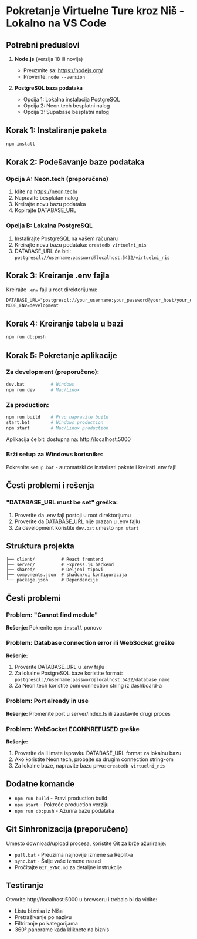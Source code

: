 # Pokretanje Virtuelne Ture kroz Niš - Lokalno na VS Code

## Potrebni preduslovi

1. **Node.js** (verzija 18 ili novija)
   - Preuzmite sa: https://nodejs.org/
   - Proverite: `node --version`

2. **PostgreSQL baza podataka**
   - Opcija 1: Lokalna instalacija PostgreSQL
   - Opcija 2: Neon.tech besplatni nalog
   - Opcija 3: Supabase besplatni nalog

## Korak 1: Instaliranje paketa

```bash
npm install
```

## Korak 2: Podešavanje baze podataka

### Opcija A: Neon.tech (preporučeno)
1. Idite na https://neon.tech/
2. Napravite besplatan nalog
3. Kreirajte novu bazu podataka
4. Kopirajte DATABASE_URL

### Opcija B: Lokalna PostgreSQL
1. Instalirajte PostgreSQL na vašem računaru
2. Kreirajte novu bazu podataka: `createdb virtuelni_nis`
3. DATABASE_URL će biti: `postgresql://username:password@localhost:5432/virtuelni_nis`

## Korak 3: Kreiranje .env fajla

Kreirajte `.env` fajl u root direktorijumu:

```env
DATABASE_URL="postgresql://your_username:your_password@your_host/your_database"
NODE_ENV=development
```

## Korak 4: Kreiranje tabela u bazi

```bash
npm run db:push
```

## Korak 5: Pokretanje aplikacije

### Za development (preporučeno):
```bash
dev.bat          # Windows
npm run dev      # Mac/Linux
```

### Za production:
```bash
npm run build    # Prvo napravite build
start.bat        # Windows production
npm start        # Mac/Linux production
```

Aplikacija će biti dostupna na: http://localhost:5000

### Brži setup za Windows korisnike:
Pokrenite `setup.bat` - automatski će instalirati pakete i kreirati .env fajl!

## Česti problemi i rešenja

### "DATABASE_URL must be set" greška:
1. Proverite da .env fajl postoji u root direktorijumu
2. Proverite da DATABASE_URL nije prazan u .env fajlu
3. Za development koristite `dev.bat` umesto `npm start`

## Struktura projekta

```
├── client/          # React frontend
├── server/          # Express.js backend  
├── shared/          # Deljeni tipovi
├── components.json  # shadcn/ui konfiguracija
└── package.json     # Dependencije
```

## Česti problemi

### Problem: "Cannot find module"
**Rešenje:** Pokrenite `npm install` ponovo

### Problem: Database connection error ili WebSocket greške
**Rešenje:** 
1. Proverite DATABASE_URL u .env fajlu
2. Za lokalne PostgreSQL baze koristite format: `postgresql://username:password@localhost:5432/database_name`
3. Za Neon.tech koristite puni connection string iz dashboard-a

### Problem: Port already in use
**Rešenje:** Promenite port u server/index.ts ili zaustavite drugi proces

### Problem: WebSocket ECONNREFUSED greške
**Rešenje:** 
1. Proverite da li imate ispravku DATABASE_URL format za lokalnu bazu
2. Ako koristite Neon.tech, probajte sa drugim connection string-om
3. Za lokalne baze, napravite bazu prvo: `createdb virtuelni_nis`

## Dodatne komande

- `npm run build` - Pravi production build
- `npm start` - Pokreće production verziju
- `npm run db:push` - Ažurira bazu podataka

## Git Sinhronizacija (preporučeno)

Umesto download/upload procesa, koristite Git za brže ažuriranje:

- `pull.bat` - Preuzima najnovije izmene sa Replit-a
- `sync.bat` - Šalje vaše izmene nazad
- Pročitajte `GIT_SYNC.md` za detaljne instrukcije

## Testiranje

Otvorite http://localhost:5000 u browseru i trebalo bi da vidite:
- Listu biznisa iz Niša
- Pretraživanje po nazivu
- Filtriranje po kategorijama
- 360° panorame kada kliknete na biznis